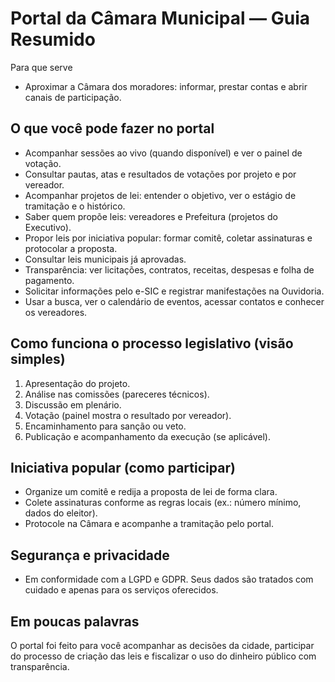 # Portal da Câmara Municipal — Guia Resumido

Para que serve
- Aproximar a Câmara dos moradores: informar, prestar contas e abrir canais de participação.

## O que você pode fazer no portal
- Acompanhar sessões ao vivo (quando disponível) e ver o painel de votação.
- Consultar pautas, atas e resultados de votações por projeto e por vereador.
- Acompanhar projetos de lei: entender o objetivo, ver o estágio de tramitação e o histórico.
- Saber quem propõe leis: vereadores e Prefeitura (projetos do Executivo).
- Propor leis por iniciativa popular: formar comitê, coletar assinaturas e protocolar a proposta.
- Consultar leis municipais já aprovadas.
- Transparência: ver licitações, contratos, receitas, despesas e folha de pagamento.
- Solicitar informações pelo e-SIC e registrar manifestações na Ouvidoria.
- Usar a busca, ver o calendário de eventos, acessar contatos e conhecer os vereadores.

## Como funciona o processo legislativo (visão simples)
1. Apresentação do projeto.
2. Análise nas comissões (pareceres técnicos).
3. Discussão em plenário.
4. Votação (painel mostra o resultado por vereador).
5. Encaminhamento para sanção ou veto.
6. Publicação e acompanhamento da execução (se aplicável).

## Iniciativa popular (como participar)
- Organize um comitê e redija a proposta de lei de forma clara.
- Colete assinaturas conforme as regras locais (ex.: número mínimo, dados do eleitor).
- Protocole na Câmara e acompanhe a tramitação pelo portal.

## Segurança e privacidade
- Em conformidade com a LGPD e GDPR. Seus dados são tratados com cuidado e apenas para os serviços oferecidos.

## Em poucas palavras
O portal foi feito para você acompanhar as decisões da cidade, participar do processo de criação das leis e fiscalizar o uso do dinheiro público com transparência.